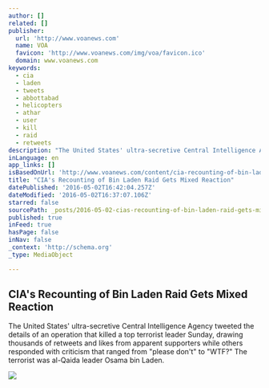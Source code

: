 ```yaml
---
author: []
related: []
publisher:
  url: 'http://www.voanews.com'
  name: VOA
  favicon: 'http://www.voanews.com/img/voa/favicon.ico'
  domain: www.voanews.com
keywords:
  - cia
  - laden
  - tweets
  - abbottabad
  - helicopters
  - athar
  - user
  - kill
  - raid
  - retweets
description: "The United States' ultra-secretive Central Intelligence Agency tweeted the details of an operation that killed a top terrorist leader Sunday, drawing thousands of retweets and likes from apparent supporters while others responded with criticism that ranged from \"please don't\" to \"WTF?\" The terrorist was al-Qaida leader Osama bin Laden."
inLanguage: en
app_links: []
isBasedOnUrl: 'http://www.voanews.com/content/cia-recounting-of-bin-laden-raid-gets-retweets/3311263.html'
title: "CIA's Recounting of Bin Laden Raid Gets Mixed Reaction"
datePublished: '2016-05-02T16:42:04.257Z'
dateModified: '2016-05-02T16:37:07.106Z'
starred: false
sourcePath: _posts/2016-05-02-cias-recounting-of-bin-laden-raid-gets-mixed-reaction.md
published: true
inFeed: true
hasPage: false
inNav: false
_context: 'http://schema.org'
_type: MediaObject

---
```

<article style=""><h1>CIA's Recounting of Bin Laden Raid Gets Mixed Reaction</h1><p>The United States' ultra-secretive Central Intelligence Agency tweeted the details of an operation that killed a top terrorist leader Sunday, drawing thousands of retweets and likes from apparent supporters while others responded with criticism that ranged from "please don't" to "WTF?" The terrorist was al-Qaida leader Osama bin Laden.</p><img src="http://gdb.voanews.com/A7E0F6C1-7C16-4350-BC08-0CA23A6C6C48_cx0_cy7_cw0_mw1024_mh1024_s.jpg" /></article>